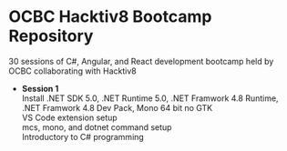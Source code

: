 # OCBC Hacktiv8 Bootcamp Repository
30 sessions of C#, Angular, and React development bootcamp held by OCBC collaborating with Hacktiv8

- **Session 1**  
Install .NET SDK 5.0, .NET Runtime 5.0, .NET Framwork 4.8 Runtime, .NET Framwork 4.8 Dev Pack, Mono 64 bit no GTK  
VS Code extension setup  
mcs, mono, and dotnet command setup  
Introductory to C# programming  
